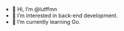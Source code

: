 - 👋 Hi, I’m @lutffmn
- 👀 I’m interested in back-end development.
- 🌱 I’m currently learning Go.

<!---
lutffmn/lutffmn is a ✨ special ✨ repository because its `README.md` (this file) appears on your GitHub profile.
You can click the Preview link to take a look at your changes.
--->

